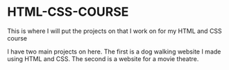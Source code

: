 # HTML-CSS-COURSE
This is where I will put the projects on that I work on for my HTML and CSS course 

I have two main projects on here. The first is a dog walking website I made using HTML and CSS. The second is a website for a movie theatre. 
